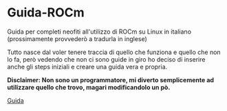 # Guida-ROCm
Guida per completi neofiti all'utilizzo di ROCm su Linux in italiano (prossimamente provvederò a tradurla in inglese)

Tutto nasce dal voler tenere traccia di quello che funziona e quello che non lo fa, però vedendo che non ci sono guide in giro ho deciso di inserire anche gli steps iniziali e creare una guida vera e propria. 

**Disclaimer: Non sono un programmatore, mi diverto semplicemente ad utilizzare quello che trovo, magari modificandolo un pò.**

[Guida](Tutorial_rocm.md)

